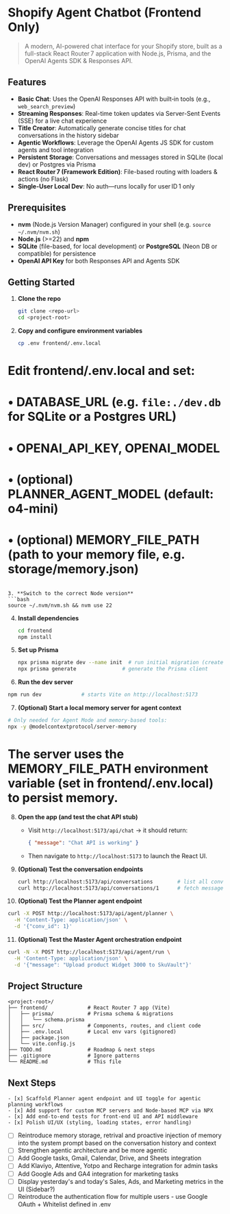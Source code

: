 <!-- markdownlint-disable MD041 MD025 -->
# Shopify Agent Chatbot (Frontend Only)

> A modern, AI-powered chat interface for your Shopify store, built as a full-stack React Router 7 application with Node.js, Prisma, and the OpenAI Agents SDK & Responses API.

## Features

- **Basic Chat**: Uses the OpenAI Responses API with built‑in tools (e.g., `web_search_preview`)
- **Streaming Responses**: Real-time token updates via Server-Sent Events (SSE) for a live chat experience
- **Title Creator**: Automatically generate concise titles for chat conversations in the history sidebar
- **Agentic Workflows**: Leverage the OpenAI Agents JS SDK for custom agents and tool integration
- **Persistent Storage**: Conversations and messages stored in SQLite (local dev) or Postgres via Prisma
- **React Router 7 (Framework Edition)**: File-based routing with loaders & actions (no Flask)
- **Single-User Local Dev**: No auth—runs locally for user ID 1 only

## Prerequisites

- **nvm** (Node.js Version Manager) configured in your shell (e.g. `source ~/.nvm/nvm.sh`)
- **Node.js** (>=22) and **npm**
- **SQLite** (file-based, for local development) or **PostgreSQL** (Neon DB or compatible) for persistence
- **OpenAI API Key** for both Responses API and Agents SDK

## Getting Started

1. **Clone the repo**
   ```bash
   git clone <repo-url>
   cd <project-root>
   ```

2. **Copy and configure environment variables**
   ```bash
   cp .env frontend/.env.local
# Edit frontend/.env.local and set:
#   • DATABASE_URL (e.g. `file:./dev.db` for SQLite or a Postgres URL)
#   • OPENAI_API_KEY, OPENAI_MODEL
#   • (optional) PLANNER_AGENT_MODEL (default: o4-mini)
#   • (optional) MEMORY_FILE_PATH (path to your memory file, e.g. storage/memory.json)
   ```

3. **Switch to the correct Node version**
   ```bash
   source ~/.nvm/nvm.sh && nvm use 22
   ```

4. **Install dependencies**
   ```bash
   cd frontend
   npm install
   ```

5. **Set up Prisma**
   ```bash
   npx prisma migrate dev --name init  # run initial migration (creates dev.db for SQLite)
   npx prisma generate               # generate the Prisma client
   ```

6. **Run the dev server**
```bash
npm run dev             # starts Vite on http://localhost:5173
```

7. **(Optional) Start a local memory server for agent context**
```bash
# Only needed for Agent Mode and memory-based tools:
npx -y @modelcontextprotocol/server-memory
```
# The server uses the MEMORY_FILE_PATH environment variable (set in frontend/.env.local) to persist memory.

8. **Open the app (and test the chat API stub)**
   - Visit `http://localhost:5173/api/chat` → it should return:
     ```json
     { "message": "Chat API is working" }
     ```
   - Then navigate to `http://localhost:5173` to launch the React UI.

9. **(Optional) Test the conversation endpoints**
   ```bash
   curl http://localhost:5173/api/conversations        # list all conversations
   curl http://localhost:5173/api/conversations/1      # fetch messages for conversation ID 1
   ```

10. **(Optional) Test the Planner agent endpoint**
   ```bash
   curl -X POST http://localhost:5173/api/agent/planner \
     -H 'Content-Type: application/json' \
     -d '{"conv_id": 1}'
   ```

11. **(Optional) Test the Master Agent orchestration endpoint**
   ```bash
   curl -N -X POST http://localhost:5173/api/agent/run \
     -H 'Content-Type: application/json' \
     -d '{"message": "Upload product Widget 3000 to SkuVault"}'
   ```

## Project Structure

```text
<project-root>/
├── frontend/             # React Router 7 app (Vite)
│   ├── prisma/           # Prisma schema & migrations
│   │   └── schema.prisma
│   ├── src/              # Components, routes, and client code
│   ├── .env.local        # Local env vars (gitignored)
│   ├── package.json
│   └── vite.config.js
├── TODO.md               # Roadmap & next steps
├── .gitignore            # Ignore patterns
└── README.md             # This file
```

## Next Steps

	- [x] Scaffold Planner agent endpoint and UI toggle for agentic planning workflows
	- [x] Add support for custom MCP servers and Node-based MCP via NPX
	- [x] Add end-to-end tests for front-end UI and API middleware
	- [x] Polish UI/UX (styling, loading states, error handling)
   - [ ] Reintroduce memory storage, retrival and proactive injection of memory into the system prompt based on the conversation history and context
   - [ ] Strengthen agentic architecture and be more agentic
   - [ ] Add Google tasks, Gmail, Calendar, Drive, and Sheets integration
   - [ ] Add Klaviyo, Attentive, Yotpo and Recharge integration for admin tasks
   - [ ] Add Google Ads and GA4 integration for marketing tasks
   - [ ] Display yesterday's and today's Sales, Ads, and Marketing metrics in the UI (Sidebar?)
   - [ ] Reintroduce the authentication flow for multiple users - use Google OAuth + Whitelist defined in .env